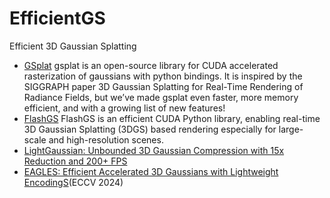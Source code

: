 # EfficientGS
Efficient 3D Gaussian Splatting
+ [GSplat](https://github.com/nerfstudio-project/gsplat)
  gsplat is an open-source library for CUDA accelerated rasterization of gaussians with python bindings. It is inspired by the SIGGRAPH paper 3D Gaussian Splatting for Real-Time   Rendering of Radiance Fields, but we’ve made gsplat even faster, more memory efficient, and with a growing list of new features!
+ [FlashGS](https://github.com/InternLandMark/FlashGS)
  FlashGS is an efficient CUDA Python library, enabling real-time 3D Gaussian Splatting (3DGS) based rendering especially for large-scale and high-resolution scenes.
+ [LightGaussian: Unbounded 3D Gaussian Compression with 15x Reduction and 200+ FPS](https://github.com/VITA-Group/LightGaussian)
+ [EAGLES: Efficient Accelerated 3D Gaussians with Lightweight EncodingS](https://github.com/Sharath-girish/efficientgaussian)(ECCV 2024)
